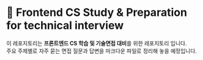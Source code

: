 # 📝 Frontend CS Study & Preparation for technical interview

이 레포지토리는 **프론트엔드 CS 학습 및 기술면접 대비**를 위한 레포지토리 입니다.<br>
주요 주제별로 자주 묻는 면접 질문과 답변을 마크다운 파일로 정리해 놓을 예정입니다.
